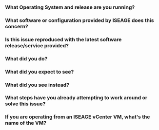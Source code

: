 <!-- Rules
- Please answer every question!
- If you are expecting to provide an example, a complete transcript of commands required is expected.
- Use a service such as paste.iseage.org to host any textual transcripts you provide.
- Please do not link to images unless explicitly required.
- Full sentences in English are preferred.
-->

### What Operating System and release are you running?



### What software or configuration provided by ISEAGE does this concern?



### Is this issue reproduced with the latest software release/service provided?



### What did you do?

<!--
If possible, provide a recipe for reproducing the error.
A complete runnable program/script is good.
-->



### What did you expect to see?



### What did you see instead?



### What steps have you already attempting to work around or solve this issue?



### If you are operating from an ISEAGE vCenter VM, what's the name of the VM?


